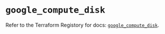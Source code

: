 # `google_compute_disk`

Refer to the Terraform Registory for docs: [`google_compute_disk`](https://registry.terraform.io/providers/hashicorp/google-beta/5.8.0/docs/resources/google_compute_disk).
